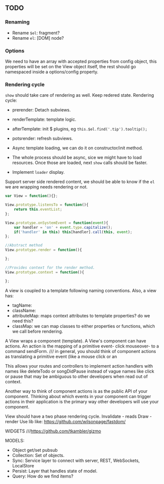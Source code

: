 ## TODO

### Renaming

- Rename `$el`: fragment?
- Rename `el`: [DOM] node?

### Options
We need to have an array with accepted properties from config object, this properties will be set on the View object itself, the rest should go namespaced inside a options/config property.

### Rendering cycle
`show` should take care of rendering as well.
Keep redered state.
Rendering cycle:
- prerender: Detach subviews.
- renderTemplate: template logic.
- afterTemplate: init $ plugins, eg `this.$el.find('.tip').tooltip();`
- potsrender: refresh subviews.

- Async template loading, we can do it on constructor/init method.
- The whole process should be async, sice we might have to load resources. Once those are loaded, next `show` calls should be faster. 
- Implement `loader` display.

Support server side rendered content, we should be able to know if the `el` we are wrapping needs rendering or not.


```javascript
var View = function(){};

View.prototype.listensTo = function(){
    return this.eventList;
};

View.prototype.onSystemEvent = function(event){
    var handler = 'on' + event.type.capitalize();
    if('handler' in this) this[handler].call(this, event);
};

//Abstract method
View.prototype.render = function(){

};

//Provides context for the render method.
View.prototype.context = function(){

};
```

A view is coupled to a template following naming
conventions.
Also, a view has:
- tagName:
- className:
- attributeMap: maps context attributes to 
template properties? do we need this?
- classMap: we can map classes to either properties
or functions, which we call before rendering.

A View wraps a component (template).
A View's component can have actions. An action is the
mapping of a primitive event- click mouseover- to a
command sendForm.
///
in general, you should think of component actions as 
translating a primitive event (like a mouse click or an <audio> element's 
pause event) into actions that have semantic meaning in your application.

This allows your routes and controllers to implement action handlers 
with names like deleteTodo or songDidPause instead of vague names like
click or pause that may be ambiguous to other developers when read 
out of context.

Another way to think of component actions is as the public API of 
your component. Thinking about which events in your component can 
trigger actions in their application is the primary way other 
developers will use your component.

View should have a two phase rendering cycle.
Invalidate - reads
Draw - render
Use lib like:
https://github.com/wilsonpage/fastdom/

WIDGETS
///https://github.com/tkambler/gizmo


MODELS:
- Object get/set pubsub
- Collection: Set of objects.
- Sync: Service layer to connect with server, REST, WebSockets, LocalStore
- Persist: Layer that handles state of model.
- Query: How do we find items?
